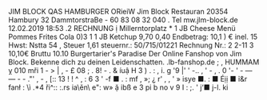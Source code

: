 JIM BLOCK QAS HAMBURGER ORieiW Jim Block Restauran 20354 Hambury 32 DammtorstraBe - 60 83 08 32 040 . Tel mw.jlm-block.de 12.02.2019 18:53 .2 RECHNUNG ị Millerntorplatz * 1 JB Cheese Menü Pommes Frites Cola 0)3 1 1 JB Ketchup 9,70 0,40 Endbetrag: 10,1 ) € inel. 15 Hwst: Nstta 54 , Steuer 1,61 steuernr.: 50/715/01221 Rechnung Nr.: 2 2-11 3 10,10€ Bruttu 10.10 Burgertarier's Paradise Der Online Fanshop von Jim Block. Bekenne dich zu deinen Leidenschatten. .lb-fanshop.de ; , HUMMAM ỵ 010 mři 1 - > | , - £ 08 ; . 8! - . & íuậ H 3 ) . : , i. g '9 |' ' -.. , ' - , . 0 '- ' - — — - - ."' , - , [:: 13 ! ! ^ , : 6 3 ' -f ■ . : mf , »; ¿ r' , , ' » isye ■. : ■ Éịị ■ ỉ&r fanł : \ì .*4 ři^:: :.rs ia\ěn\ e": w» ặ ibß e 3 pi b no v 9 I : ;. ' j‘■ j-l. ki